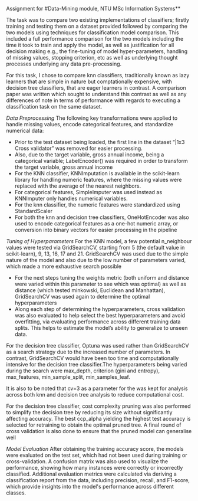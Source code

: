 Assignment for #Data-Mining module, NTU MSc Information Systems**

The task was to compare two existing implementations of classifiers; firstly training and testing them on a dataset provided followed by comparing the two models using techniques for classification model comparison. This included a full performance comparison for the two models including the time it took to train and apply the model, as well as justification for all decision making e.g., the fine-tuning of model hyper-parameters, handling of missing values, stopping criterion, etc as well as underlying thought processes underlying any data pre-processing.

For this task, I chose to compare knn classifiers, traditionally known as lazy learners that are simple in nature but comptationally expensive, with decision tree classifiers, that are eager learners in contrast. A comparison paper was written which sought to understand this contrast as well as any differences of note in terms of performance with regards to executing a classification task on the same dataset.

_Data Preprocessing_
The following key transformations were applied to handle missing values, encode categorical features, and standardize numerical data: 
- Prior to the test dataset being loaded, the first line in the dataset “|1x3 Cross validator” was removed for easier processing. 
- Also, due to the target variable, gross annual income, being a categorical variable; LabelEncoder() was required in order to transform the target variable, gross annual income
- For the KNN classifier, KNNImputation is available in the scikit-learn library for handling numeric features, where the missing values were replaced with the average of the nearest neighbors.
- For categorical features, SimpleImputer was used instead as KNNImputer only handles numerical variables.
- For the knn classifier, the numeric features were standardized using StandardScaler
- For both the knn and decision tree classifiers, OneHotEncoder was also used to encode categorical features as a one-hot numeric array, or conversion into binary vectors for easier processing in the pipeline

_Tuning of Hyperparameters_
For the KNN model, a few potential n_neighbour values were tested via GridSearchCV, starting from 5 (the default value in scikit-learn), 9, 13, 16, 17 and 21. GridSearchCV was used due to the simple nature of the model and also due to the low number of parameters varied, which made a more exhaustive search possible
  - For the next steps tuning the weights metric (both uniform and distance were varied within this parameter to see which was optimal) as well as        distance (which tested minkowski, Euclidean and Manhattan), GridSearchCV was used again to determine the optimal hyperparameters
  - Along each step of determining the hyperparameters, cross validation was also evaluated to help select the best hyperparameters and avoid overfitting, via evaluating performance across different training data splits. This helps to estimate the model’s ability to generalize to unseen data.
    
For the decision tree classifier, Optuna was used rather than GridSearchCV as a search strategy due to the increased number of parameters. In contrast, GridSearchCV would have been too time and computationally intensive for the decision tree classifier.The hyperparameters being varied during the search were max_depth, criterion (gini and entropy), max_features, min_sample_split, min_samples_leaf. 

It is also to be noted that cv=3 as a parameter for the was kept for analysis across both knn and decision tree analysis to reduce computational cost.

For the decision tree classifier, cost complexity pruning was also performed to simplify the decision tree by reducing its size without significantly affecting accuracy. The best ccp_alpha yielding the highest test accuracy is selected for retraining to obtain the optimal pruned tree. A final round of cross validation is also done to ensure that the pruned model can generalise well

_Model Evaluation_
After obtaining the training accuracy score, the models were evaluated on the test set, which had not been used during training or cross-validation. A confusion matrix was also used to visualize the performance, showing how many instances were correctly or incorrectly classified.
Additional evaluation metrics were calculated via deriving a classification report from the data, including precision, recall, and F1-score, which provide insights into the model's performance across different classes.
